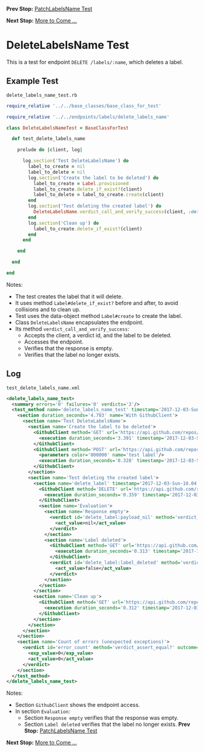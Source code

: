 <!--- GENERATED FILE, DO NOT EDIT --->
**Prev Stop:** [PatchLabelsName Test](./PatchLabelsName.md#patchlabelsname-test)

**Next Stop:** [More to Come ...](./MoreToCome.md#more-to-come-)


# DeleteLabelsName Test

This is a test for endpoint `DELETE /labels/:name`, which deletes a label.

## Example Test

<code>delete_labels_name_test.rb</code>
```ruby
require_relative '../../base_classes/base_class_for_test'

require_relative '../../endpoints/labels/delete_labels_name'

class DeleteLabelsNameTest < BaseClassForTest

  def test_delete_labels_name

    prelude do |client, log|

      log.section('Test DeleteLabelsName') do
        label_to_create = nil
        label_to_delete = nil
        log.section('Create the label to be deleted') do
          label_to_create = Label.provisioned
          label_to_create.delete_if_exist?(client)
          label_to_delete = label_to_create.create(client)
        end
        log.section('Test deleting the created label') do
          DeleteLabelsName.verdict_call_and_verify_success(client, :delete_label, label_to_delete)
        end
        log.section('Clean up') do
          label_to_create.delete_if_exist?(client)
        end
      end

    end

  end

end
```

Notes:

- The test creates the label that it will delete.
- It uses method `Label#delete_if_exist?` before and after, to avoid collisions and to clean up.
- Test uses the data-object method `Label#create` to create the label.
- Class `DeleteLabelsName` encapsulates the endpoint.
- Its method `verdict_call_and_verify_success`:
  - Accepts the client, a verdict id, and the label to be deleted.
  - Accesses the endpoint.
  - Verifies that the response is empty.
  - Verifies that the label no longer exists.

## Log

<code>test_delete_labels_name.xml</code>
```xml
<delete_labels_name_test>
  <summary errors='0' failures='0' verdicts='3'/>
  <test_method name='delete_labels_name_test' timestamp='2017-12-03-Sun-10.04.16.158'>
    <section duration_seconds='4.703' name='With GithubClient'>
      <section name='Test DeleteLabelsName'>
        <section name='Create the label to be deleted'>
          <GithubClient method='GET' url='https://api.github.com/repos/BurdetteLamar/RubyTest/labels/test%20label'>
            <execution duration_seconds='3.391' timestamp='2017-12-03-Sun-10.04.16.158'/>
          </GithubClient>
          <GithubClient method='POST' url='https://api.github.com/repos/BurdetteLamar/RubyTest/labels'>
            <parameters color='000000' name='test label'/>
            <execution duration_seconds='0.328' timestamp='2017-12-03-Sun-10.04.19.548'/>
          </GithubClient>
        </section>
        <section name='Test deleting the created label'>
          <section name='delete_label' timestamp='2017-12-03-Sun-10.04.19.877'>
            <GithubClient method='DELETE' url='https://api.github.com/repos/BurdetteLamar/RubyTest/labels/test%20label'>
              <execution duration_seconds='0.359' timestamp='2017-12-03-Sun-10.04.19.877'/>
            </GithubClient>
            <section name='Evaluation'>
              <section name='Response empty'>
                <verdict id='delete_label:payload_nil' method='verdict_assert_nil?' outcome='passed' volatile='false'>
                  <act_value>nil</act_value>
                </verdict>
              </section>
              <section name='Label deleted'>
                <GithubClient method='GET' url='https://api.github.com/repos/BurdetteLamar/RubyTest/labels/test%20label'>
                  <execution duration_seconds='0.313' timestamp='2017-12-03-Sun-10.04.20.236'/>
                </GithubClient>
                <verdict id='delete_label:label_deleted' method='verdict_refute?' outcome='passed' volatile='false'>
                  <act_value>false</act_value>
                </verdict>
              </section>
            </section>
          </section>
          <section name='Clean up'>
            <GithubClient method='GET' url='https://api.github.com/repos/BurdetteLamar/RubyTest/labels/test%20label'>
              <execution duration_seconds='0.312' timestamp='2017-12-03-Sun-10.04.20.548'/>
            </GithubClient>
          </section>
        </section>
      </section>
    </section>
    <section name='Count of errors (unexpected exceptions)'>
      <verdict id='error_count' method='verdict_assert_equal?' outcome='passed' volatile='true'>
        <exp_value>0</exp_value>
        <act_value>0</act_value>
      </verdict>
    </section>
  </test_method>
</delete_labels_name_test>
```

Notes:

- Section `GithubClient` shows the endpoint access.
- In section `Evaluation`:
  - Section `Response empty` verifies that the response was empty.
  - Section `Label deleted` verifies that the label no longer exists.
**Prev Stop:** [PatchLabelsName Test](./PatchLabelsName.md#patchlabelsname-test)

**Next Stop:** [More to Come ...](./MoreToCome.md#more-to-come-)

